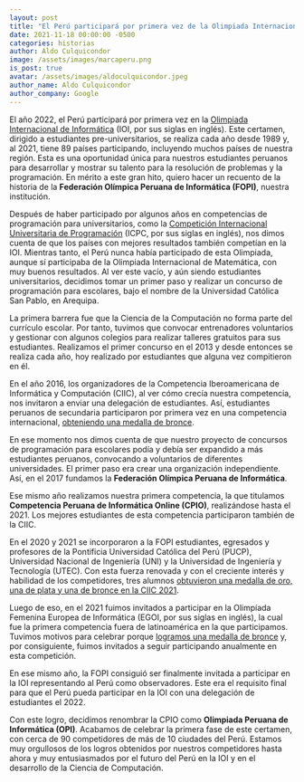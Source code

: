 ```yaml
---
layout: post
title: "El Perú participará por primera vez de la Olimpiada Internacional de Informática en el 2022"
date: 2021-11-18 00:00:00 -0500
categories: historias
author: Aldo Culquicondor
image: /assets/images/marcaperu.png
is_post: true
avatar: /assets/images/aldoculquicondor.jpeg
author_name: Aldo Culquicondor
author_company: Google
---
```

El año 2022, el Perú participará por primera vez en la [Olimpiada Internacional de Informática](https://ioinformatics.org/) (IOI, por sus siglas en inglés). Este certamen, dirigido a estudiantes pre-universitarios, se realiza cada año desde 1989 y, al 2021, tiene 89 países participando, incluyendo muchos países de nuestra región. Esta es una oportunidad única para nuestros estudiantes peruanos para desarrollar y mostrar su talento para la resolución de problemas y la programación. En mérito a este gran hito, quiero hacer un recuento de la historia de la **Federación Olímpica Peruana de Informática (FOPI)**, nuestra institución.

Después de haber participado por algunos años en competencias de programación para universitarios, como la [Competición Internacional Universitaria de Programación](https://icpc.global/) (ICPC, por sus siglas en inglés), nos dimos cuenta de que los países con mejores resultados también competían en la IOI. Mientras tanto, el Perú nunca había participado de esta Olimpiada, aunque sí participaba de la Olimpiada Internacional de Matemática, con muy buenos resultados. Al ver este vacío, y aún siendo estudiantes universitarios, decidimos tomar un primer paso y realizar un concurso de programación para escolares, bajo el nombre de la Universidad Católica San Pablo, en Arequipa.

La primera barrera fue que la Ciencia de la Computación no forma parte del currículo escolar. Por tanto, tuvimos que convocar entrenadores voluntarios y gestionar con algunos colegios para realizar talleres gratuitos para sus estudiantes. Realizamos el primer concurso en el 2013 y desde entonces se realiza cada año, hoy realizado por estudiantes que alguna vez compitieron en él.

En el año 2016, los organizadores de la Competencia Iberoamericana de Informática y Computación (CIIC), al ver cómo crecía nuestra competencia, nos invitaron a enviar una delegación de estudiantes. Así, estudiantes peruanos de secundaria participaron por primera vez en una competencia internacional, [obteniendo una medalla de bronce](https://andina.pe/agencia/noticia-escolares-peruanos-obtienen-medalla-concurso-iberoamericano-informatica-633725.aspx).

En ese momento nos dimos cuenta de que nuestro proyecto de concursos de programación para escolares podía y debía ser expandido a más estudiantes peruanos, convocando a voluntarios de diferentes universidades. El primer paso era crear una organización independiente. Así, en el 2017 fundamos la **Federación Olímpica Peruana de Informática**.

Ese mismo año realizamos nuestra primera competencia, la que titulamos **Competencia Peruana de Informática Online (CPIO)**, realizándose hasta el 2021. Los mejores estudiantes de esta competencia participaron también de la CIIC.

En el 2020 y 2021 se incorporaron a la FOPI estudiantes, egresados y profesores de la Pontificia Universidad Católica del Perú (PUCP), Universidad Nacional de Ingeniería (UNI) y la Universidad de Ingeniería y Tecnología (UTEC). Con esta fuerza renovada y con el creciente interés y habilidad de los competidores, tres alumnos [obtuvieron una medalla de oro, una de plata y una de bronce en la CIIC 2021](https://larepublica.pe/sociedad/2021/05/28/peru-gana-medallas-en-olimpiada-iberoamericana-de-informatica/).

Luego de eso, en el 2021 fuimos invitados a participar en la Olimpíada Femenina Europea de Informática (EGOI, por sus siglas en inglés), la cual fue la primera competencia fuera de latinoamérica en la que participamos. Tuvimos motivos para celebrar porque [logramos una medalla de bronce](https://andina.pe/agencia/noticia-orgullo-nacional-peruana-gana-medalla-primera-olimpiada-mundial-informatica-850593.aspx) y, por consiguiente, fuimos invitados a seguir participando anualmente en esta competición.

En ese mismo año, la FOPI consiguió ser finalmente invitada a participar en la IOI representando al Perú como observadores. Este era el requisito final para que el Perú pueda participar en la IOI con una delegación de estudiantes el 2022.

Con este logro, decidimos renombrar la CPIO como **Olimpiada Peruana de Informática (OPI)**. Acabamos de celebrar la primera fase de este certamen, con cerca de 90 competidores de más de 10 ciudades del Perú. Estamos muy orgullosos de los logros obtenidos por nuestros competidores hasta ahora y muy entusiasmados por el futuro del Perú en la IOI y en el desarrollo de la Ciencia de Computación.
